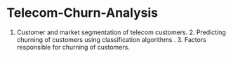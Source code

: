 # Telecom-Churn-Analysis
1. Customer and market segmentation of telecom customers. 2. Predicting churning of customers using classification algorithms . 3. Factors responsible for churning of customers.
